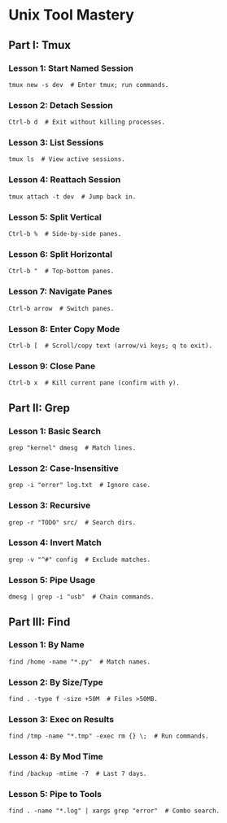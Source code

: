 # Unix Tool Mastery

## Part I: Tmux

### Lesson 1: Start Named Session

    tmux new -s dev  # Enter tmux; run commands.

### Lesson 2: Detach Session

    Ctrl-b d  # Exit without killing processes.

### Lesson 3: List Sessions

    tmux ls  # View active sessions.

### Lesson 4: Reattach Session

    tmux attach -t dev  # Jump back in.

### Lesson 5: Split Vertical

    Ctrl-b %  # Side-by-side panes.

### Lesson 6: Split Horizontal

    Ctrl-b "  # Top-bottom panes.

### Lesson 7: Navigate Panes

    Ctrl-b arrow  # Switch panes.

### Lesson 8: Enter Copy Mode

    Ctrl-b [  # Scroll/copy text (arrow/vi keys; q to exit).

### Lesson 9: Close Pane

    Ctrl-b x  # Kill current pane (confirm with y).

## Part II: Grep

### Lesson 1: Basic Search

    grep "kernel" dmesg  # Match lines.

### Lesson 2: Case-Insensitive

    grep -i "error" log.txt  # Ignore case.

### Lesson 3: Recursive

    grep -r "TODO" src/  # Search dirs.

### Lesson 4: Invert Match

    grep -v "^#" config  # Exclude matches.

### Lesson 5: Pipe Usage

    dmesg | grep -i "usb"  # Chain commands.

## Part III: Find

### Lesson 1: By Name

    find /home -name "*.py"  # Match names.

### Lesson 2: By Size/Type

    find . -type f -size +50M  # Files >50MB.

### Lesson 3: Exec on Results

    find /tmp -name "*.tmp" -exec rm {} \;  # Run commands.

### Lesson 4: By Mod Time

    find /backup -mtime -7  # Last 7 days.

### Lesson 5: Pipe to Tools

    find . -name "*.log" | xargs grep "error"  # Combo search.
